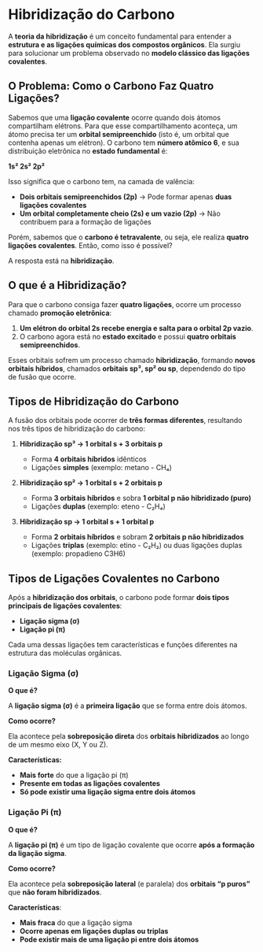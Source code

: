 # Hibridização do Carbono

A **teoria da hibridização** é um conceito fundamental para entender a **estrutura e as ligações químicas dos compostos orgânicos**. Ela surgiu para solucionar um problema observado no **modelo clássico das ligações covalentes**.

## O Problema: Como o Carbono Faz Quatro Ligações?

Sabemos que uma **ligação covalente** ocorre quando dois átomos compartilham elétrons. Para que esse compartilhamento aconteça, um átomo precisa ter um **orbital semipreenchido** (isto é, um orbital que contenha apenas um elétron).
O carbono tem **número atômico 6**, e sua distribuição eletrônica no **estado fundamental** é:

**1s² 2s² 2p²**

Isso significa que o carbono tem, na camada de valência:

- **Dois orbitais semipreenchidos (2p)** → Pode formar apenas **duas ligações covalentes**
- **Um orbital completamente cheio (2s) e um vazio (2p)** → Não contribuem para a formação de ligações

Porém, sabemos que o **carbono é tetravalente**, ou seja, ele realiza **quatro ligações covalentes**. Então, como isso é possível?

A resposta está na **hibridização**.

## O que é a Hibridização?

Para que o carbono consiga fazer **quatro ligações**, ocorre um processo chamado **promoção eletrônica**:

1. **Um elétron do orbital 2s recebe energia e salta para o orbital 2p vazio**.
2. O carbono agora está no **estado excitado** e possui **quatro orbitais semipreenchidos**.

Esses orbitais sofrem um processo chamado **hibridização**, formando **novos orbitais híbridos**, chamados **orbitais sp³, sp² ou sp**, dependendo do tipo de fusão que ocorre.

## Tipos de Hibridização do Carbono

A fusão dos orbitais pode ocorrer de **três formas diferentes**, resultando nos três tipos de hibridização do carbono:

1. **Hibridização sp³ → 1 orbital s + 3 orbitais p**

   - Forma **4 orbitais híbridos** idênticos
   - Ligações **simples** (exemplo: metano - CH₄)

2. **Hibridização sp² → 1 orbital s + 2 orbitais p**

   - Forma **3 orbitais híbridos** e sobra **1 orbital p não hibridizado (puro)**
   - Ligações **duplas** (exemplo: eteno - C₂H₄)

3. **Hibridização sp → 1 orbital s + 1 orbital p**
   - Forma **2 orbitais híbridos** e sobram **2 orbitais p não hibridizados**
   - Ligações **triplas** (exemplo: etino - C₂H₂) ou duas ligações duplas (exemplo: propadieno C3H6)

## Tipos de Ligações Covalentes no Carbono

Após a **hibridização dos orbitais**, o carbono pode formar **dois tipos principais de ligações covalentes**:

- **Ligação sigma (σ)**
- **Ligação pi (π)**

Cada uma dessas ligações tem características e funções diferentes na estrutura das moléculas orgânicas.

### Ligação Sigma (σ)

**O que é?**

A **ligação sigma (σ)** é a **primeira ligação** que se forma entre dois átomos.

**Como ocorre?**

Ela acontece pela **sobreposição direta** dos **orbitais hibridizados** ao longo de um mesmo eixo (X, Y ou Z).

**Características:**

- **Mais forte** do que a ligação pi (π)
- **Presente em todas as ligações covalentes**
- **Só pode existir uma ligação sigma entre dois átomos**

### Ligação Pi (π)

**O que é?**

A **ligação pi (π)** é um tipo de ligação covalente que ocorre **após a formação da ligação sigma**.

**Como ocorre?**

Ela acontece pela **sobreposição lateral** (e paralela) dos **orbitais “p puros”** que **não foram hibridizados**.

**Características**:

- **Mais fraca** do que a ligação sigma
- **Ocorre apenas em ligações duplas ou triplas**
- **Pode existir mais de uma ligação pi entre dois átomos**

